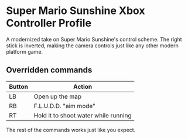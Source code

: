 # Super Mario Sunshine Xbox Controller Profile

A modernized take on Super Mario Sunshine's control scheme. 
The right stick is inverted, making the camera controls just like any other modern platform game.

## Overridden commands

| Button | Action |
| --- | --- |
| LB | Open up the map |
| RB | F.L.U.D.D. "aim mode" |
| RT | Hold it to shoot water while running |

The rest of the commands works just like you expect.